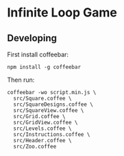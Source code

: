 Infinite Loop Game
==================

Developing
----------

First install coffeebar:

    npm install -g coffeebar

Then run:

    coffeebar -wo script.min.js \
      src/Square.coffee \
      src/SquareDesigns.coffee \
      src/SquareView.coffee \
      src/Grid.coffee \
      src/GridView.coffee \
      src/Levels.coffee \
      src/Instructions.coffee \
      src/Header.coffee \
      src/Zoo.coffee
